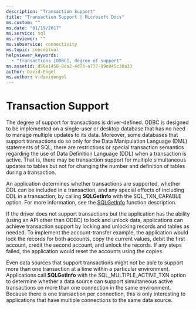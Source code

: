 ```yaml
---
description: "Transaction Support"
title: "Transaction Support | Microsoft Docs"
ms.custom: ""
ms.date: "01/19/2017"
ms.service: sql
ms.reviewer: ""
ms.subservice: connectivity
ms.topic: conceptual
helpviewer_keywords: 
  - "transactions [ODBC], degree of support"
ms.assetid: d56e1458-8da2-4d73-a777-09e045c30a33
author: David-Engel
ms.author: v-davidengel
---
```

# Transaction Support
The degree of support for transactions is driver-defined. ODBC is designed to be implemented on a single-user or desktop database that has no need to manage multiple updates to its data. Moreover, some databases that support transactions do so only for the Data Manipulation Language (DML) statements of SQL; there are restrictions or special transaction semantics regarding the use of Data Definition Language (DDL) when a transaction is active. That is, there may be transaction support for multiple simultaneous updates to tables but not for changing the number and definition of tables during a transaction.  
  
 An application determines whether transactions are supported, whether DDL can be included in a transaction, and any special effects of including DDL in a transaction, by calling **SQLGetInfo** with the SQL_TXN_CAPABLE option. For more information, see the [SQLGetInfo](../../../odbc/reference/syntax/sqlgetinfo-function.md) function description.  
  
 If the driver does not support transactions but the application has the ability (using an API other than ODBC) to lock and unlock data, applications can achieve transaction support by locking and unlocking records and tables as needed. To implement the account-transfer example, the application would lock the records for both accounts, copy the current values, debit the first account, credit the second account, and unlock the records. If any steps failed, the application would reset the accounts using the copies.  
  
 Even data sources that support transactions might not be able to support more than one transaction at a time within a particular environment. Applications call **SQLGetInfo** with the SQL_MULTIPLE_ACTIVE_TXN option to determine whether a data source can support simultaneous active transactions on more than one connection in the same environment. Because there is one transaction per connection, this is only interesting to applications that have multiple connections to the same data source.
